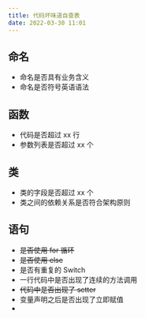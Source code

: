 ```yaml
---
title: 代码坏味道自查表
date: 2022-03-30 11:01
---
```

## 命名
- 命名是否具有业务含义
- 命名是否符号英语语法

## 函数
- 代码是否超过 xx 行
- 参数列表是否超过 xx 个

## 类
- 类的字段是否超过 xx 个
- 类之间的依赖关系是否符合架构原则

## 语句
- ~~是否使用 for 循环~~
- ~~是否使用 else~~
- 是否有重复的 Switch
- 一行代码中是否出现了连续的方法调用
- ~~代码中是否出现了 setter~~
- 变量声明之后是否出现了立即赋值
- 
